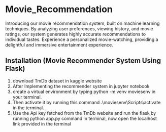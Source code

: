 # Movie_Recommendation
Introducing our movie recommendation system, built on machine learning techniques. By analyzing user preferences, viewing history, and movie ratings, our system generates highly accurate recommendations to individual tastes. Experience a personalized movie-watching, providing a delightful and immersive entertainment experience.

## Installation  (Movie Recommender System Using Flask)
1. download TmDb dataset in kaggle website
2. After Implementing the recommender system in jupyter notebook
3. create a virtual environment by typing python -m venv moviesenv in your terminal.
4. Then activate it by running this command .\moviesenv\Scripts\activate in the terminal.
5. Use the Api key fetched from the TmDb website and run the flask by running python app.py command in terminal, now open the localhost link provided in the terminal

